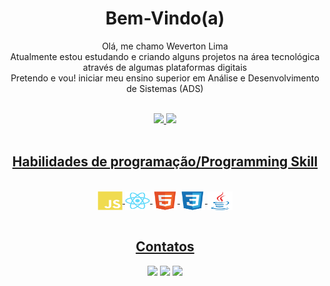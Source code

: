 <div align="center">
<h1> Bem-Vindo(a)</h1> 
<p>Olá, me chamo Weverton Lima <br>
Atualmente estou estudando e criando alguns projetos na área tecnológica através de algumas plataformas digitais <br>
Pretendo e vou! iniciar meu ensino superior em Análise e Desenvolvimento de Sistemas (ADS)</p> 
</div><br>

<div align="center">
  <a href="https://github.com/wevertonbarbosa">
  <img height="180em" src="https://github-readme-stats.vercel.app/api?username=Wevertonbarbosa&show_icons=true&theme=light&include_all_commits=true&count_private=true"/>
  <img height="180em" src="https://github-readme-stats.vercel.app/api/top-langs/?username=Wevertonbarbosa&layout=compact&langs_count=7&theme=light"/>
</div>


<div style="display: inline_block" align="center"><br>  
  <h2> Habilidades de programação/Programming Skill </h2><br>
  <img align="center" alt="Well-Js" height="30" width="40" src="https://raw.githubusercontent.com/devicons/devicon/master/icons/javascript/javascript-plain.svg">
  <img align="center" alt="Well-React.js" height="30" width="40" src="https://raw.githubusercontent.com/devicons/devicon/master/icons/react/react-original.svg">
  <img align="center" alt="Well-HTML5" height="30" width="40" src="https://raw.githubusercontent.com/devicons/devicon/master/icons/html5/html5-original.svg">
  <img align="center" alt="Well-CSS3" height="30" width="40" src="https://raw.githubusercontent.com/devicons/devicon/master/icons/css3/css3-original.svg">
  <img align="center" alt="Well_Java" height="30" width="40" src="https://raw.githubusercontent.com/devicons/devicon/master/icons/java/java-original.svg">
</div><br>

<div align="center">
<h2> Contatos </h2>
<a href="https://instagram.com/wevertonlbs" target="_blank"><img src="https://img.shields.io/badge/-Instagram-%23E4405F?style=for-the-badge&logo=instagram&logoColor=white" target="_blank"></a>
<a href = "mailto:wevertonlbs00@gmail.com"><img src="https://img.shields.io/badge/-Gmail-%23333?style=for-the-badge&logo=gmail&logoColor=white" target="_blank"></a>
<a href="https://www.linkedin.com/in/wevertonbarbosa00" target="_blank"><img src="https://img.shields.io/badge/-LinkedIn-%230077B5?style=for-the-badge&logo=linkedin&logoColor=white" target="_blank"></a> 
